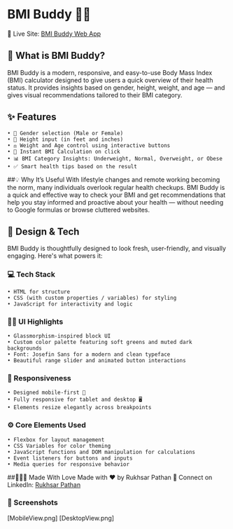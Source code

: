 # BMI Buddy 💚💪
🔗 Live Site: [BMI Buddy Web App](https://rukhsarpathan.github.io/BMIBuddy/)

## 🧠 What is BMI Buddy?
BMI Buddy is a modern, responsive, and easy-to-use Body Mass Index (BMI) calculator designed to give users a quick overview of their health status. It provides insights based on gender, height, weight, and age — and gives visual recommendations tailored to their BMI category.

## ✨ Features
	• 👥 Gender selection (Male or Female)
	• 📏 Height input (in feet and inches)
	• ⚖️ Weight and Age control using interactive buttons
	• 🧮 Instant BMI Calculation on click
	• 📊 BMI Category Insights: Underweight, Normal, Overweight, or Obese
	• ✅ Smart health tips based on the result

##💡 Why It’s Useful
With lifestyle changes and remote working becoming the norm, many individuals overlook regular health checkups. BMI Buddy is a quick and effective way to check your BMI and get recommendations that help you stay informed and proactive about your health — without needing to Google formulas or browse cluttered websites.

## 🎨 Design & Tech
BMI Buddy is thoughtfully designed to look fresh, user-friendly, and visually engaging. Here's what powers it:
### 💻 Tech Stack
	• HTML for structure
	• CSS (with custom properties / variables) for styling
	• JavaScript for interactivity and logic
### 🧑‍🎨 UI Highlights
	• Glassmorphism-inspired block UI
	• Custom color palette featuring soft greens and muted dark backgrounds
	• Font: Josefin Sans for a modern and clean typeface
	• Beautiful range slider and animated button interactions

### 📱 Responsiveness
	• Designed mobile-first 📱
	• Fully responsive for tablet and desktop 🖥️
	• Elements resize elegantly across breakpoints

### ⚙️ Core Elements Used
	• Flexbox for layout management
	• CSS Variables for color theming
	• JavaScript functions and DOM manipulation for calculations
	• Event listeners for buttons and inputs
	• Media queries for responsive behavior

##👩🏻‍💻 Made With Love
Made with ❤️ by Rukhsar Pathan
🔗 Connect on LinkedIn: [Rukhsar Pathan](https://www.linkedin.com/in/rukhsarpathan7/)

### 📸 Screenshots
[MobileView.png]
[DesktopView.png]
